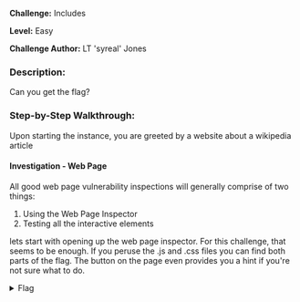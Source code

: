 **Challenge:** Includes

**Level:** Easy

**Challenge Author:** LT 'syreal' Jones

### Description: 
Can you get the flag?

### Step-by-Step Walkthrough:
Upon starting the instance, you are greeted by a website about a wikipedia article

#### Investigation - Web Page
All good web page vulnerability inspections will generally comprise of two things:

1. Using the Web Page Inspector
2. Testing all the interactive elements

lets start with opening up the web page inspector. For this challenge, that seems to be enough. If you peruse the .js and .css files you can find both parts of the flag. The button on the page even provides you a hint if you're not sure what to do.

<details><summary>Flag</summary>
    <pre>
    picoCTF{1nclu51v17y_1of2_f7w_2of2_df589022}
    </pre>
   </details>